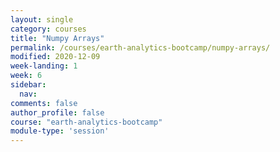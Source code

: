 ```yaml
---
layout: single
category: courses
title: "Numpy Arrays"
permalink: /courses/earth-analytics-bootcamp/numpy-arrays/
modified: 2020-12-09
week-landing: 1
week: 6
sidebar:
  nav:
comments: false
author_profile: false
course: "earth-analytics-bootcamp"
module-type: 'session'
---
```



